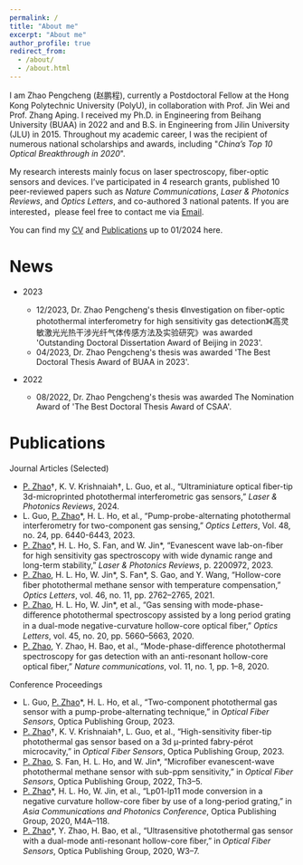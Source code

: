 ```yaml
---
permalink: /
title: "About me"
excerpt: "About me"
author_profile: true
redirect_from: 
  - /about/
  - /about.html
---
```


I am Zhao Pengcheng (赵鹏程), currently a Postdoctoral Fellow at the Hong Kong Polytechnic University (PolyU), in collaboration with Prof. Jin Wei and Prof. Zhang Aping. I received my Ph.D. in Engineering from Beihang University (BUAA) in 2022 and and B.S. in Engineering from Jilin University (JLU) in 2015. Throughout my academic career, I was the recipient of numerous national scholarships and awards, including "_China’s Top 10 Optical Breakthrough in 2020_".

My research interests mainly focus on laser spectroscopy, ﬁber-optic sensors and devices. I’ve participated in 4 research grants, published 10 peer-reviewed papers such as _Nature Communications_, _Laser & Photonics Reviews_, and _Optics Letters_, and co-authored 3 national patents. If you are interested，please feel free to contact me via [Email](mailto:zhaopc@buaa.edu.cn).

You can find my [CV](../files/Zhao_Pengcheng_CV_en.pdf) and [Publications](../files/List_of_publications.pdf) up to 01/2024 here.

News
======
* 2023
  * 12/2023, Dr. Zhao Pengcheng's thesis 《Investigation on fiber-optic photothermal interferometry  for high sensitivity gas detection》《高灵敏激光光热干涉光纤气体传感方法及实验研究》was awarded 'Outstanding Doctoral Dissertation Award of Beijing in 2023'.
  * 04/2023, Dr. Zhao Pengcheng's thesis was awarded 'The Best Doctoral Thesis Award of BUAA in 2023'.
    
* 2022
  * 08/2022, Dr. Zhao Pengcheng's thesis was awarded The Nomination Award of 'The Best Doctoral Thesis Award of CSAA'.

Publications
======
Journal Articles (Selected)

* <ins>P. Zhao</ins>†, K. V. Krishnaiah†, L. Guo, et al., “Ultraminiature optical ﬁber-tip 3d-microprinted photothermal interferometric gas sensors,” _Laser & Photonics Reviews_, 2024.
* L. Guo, <ins>P. Zhao</ins>\*, H. L. Ho, et al., “Pump-probe-alternating photothermal interferometry for two-component gas sensing,” _Optics Letters_, Vol. 48, no. 24, pp. 6440-6443, 2023.
* <ins>P. Zhao</ins>\*, H. L. Ho, S. Fan, and W. Jin\*, “Evanescent wave lab-on-ﬁber for high sensitivity gas spectroscopy with wide dynamic range and long-term stability,” _Laser & Photonics Reviews_, p. 2200972, 2023.
* <ins>P. Zhao</ins>, H. L. Ho, W. Jin\*, S. Fan\*, S. Gao, and Y. Wang, “Hollow-core ﬁber photothermal methane sensor with temperature compensation,” _Optics Letters_, vol. 46, no. 11, pp. 2762–2765, 2021.
* <ins>P. Zhao</ins>, H. L. Ho, W. Jin\*, et al., “Gas sensing with mode-phase-diﬀerence photothermal spectroscopy assisted by a long period grating in a dual-mode negative-curvature hollow-core optical ﬁber,” _Optics Letters_, vol. 45, no. 20, pp. 5660–5663, 2020.
*  <ins>P. Zhao</ins>, Y. Zhao, H. Bao, et al., “Mode-phase-diﬀerence photothermal spectroscopy for gas detection with an anti-resonant hollow-core optical ﬁber,” _Nature communications_, vol. 11, no. 1, pp. 1–8, 2020.

Conference Proceedings

* L. Guo, <ins>P. Zhao</ins>\*, H. L. Ho, et al., “Two-component photothermal gas sensor with a pump-probe-alternating technique,” in _Optical Fiber Sensors_, Optica Publishing Group, 2023.
* <ins>P. Zhao</ins>†, K. V. Krishnaiah†, L. Guo, et al., “High-sensitivity ﬁber-tip photothermal gas sensor based on a 3d µ-printed fabry-pérot microcavity,” in _Optical Fiber Sensors_, Optica Publishing Group, 2023.
* <ins>P. Zhao</ins>, S. Fan, H. L. Ho, and W. Jin*, “Microﬁber evanescent-wave photothermal methane sensor with sub-ppm sensitivity,” in _Optical Fiber Sensors_, Optica Publishing Group, 2022, Th3–5.
* <ins>P. Zhao</ins>\*, H. L. Ho, W. Jin, et al., “Lp01-lp11 mode conversion in a negative curvature hollow-core ﬁber by use of a long-period grating,” in _Asia Communications and Photonics Conference_, Optica Publishing Group, 2020, M4A–118.
* <ins>P. Zhao</ins>\*, Y. Zhao, H. Bao, et al., “Ultrasensitive photothermal gas sensor with a dual-mode anti-resonant hollow-core ﬁber,” in _Optical Fiber Sensors_, Optica Publishing Group, 2020, W3–7.
